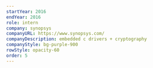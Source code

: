```yaml
---
startYear: 2016
endYear: 2016
role: intern
company: synopsys
companyURL: https://www.synopsys.com/
companyDescription: embedded c drivers + cryptography
companyStyle: bg-purple-900
rowStyle: opacity-60
order: 5
---
```


